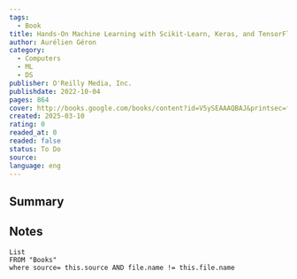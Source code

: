 ```yaml
---
tags:
  - Book
title: Hands-On Machine Learning with Scikit-Learn, Keras, and TensorFlow
author: Aurélien Géron
category:
  - Computers
  - ML
  - DS
publisher: O'Reilly Media, Inc.
publishdate: 2022-10-04
pages: 864
cover: http://books.google.com/books/content?id=V5ySEAAAQBAJ&printsec=frontcover&img=1&zoom=1&edge=curl&source=gbs_api
created: 2025-03-10
rating: 0
readed_at: 0
readed: false
status: To Do
source: 
language: eng
---
```

## Summary


## Notes
```dataview
List 
FROM "Books"
where source= this.source AND file.name != this.file.name
```